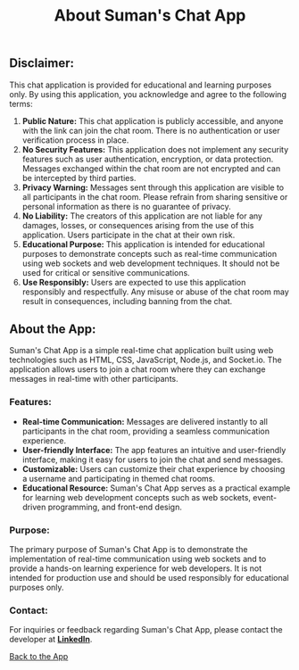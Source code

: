<body>
    <header>
        <h1>About Suman's Chat App</h1>
    </header>
    <main>
        <section class="disclaimer">
            <h2>Disclaimer:</h2>
            <p>This chat application is provided for educational and learning purposes only. By using this application, you acknowledge and agree to the following terms:</p>
            <ol>
                <li><strong>Public Nature:</strong> This chat application is publicly accessible, and anyone with the link can join the chat room. There is no authentication or user verification process in place.</li>
                <li><strong>No Security Features:</strong> This application does not implement any security features such as user authentication, encryption, or data protection. Messages exchanged within the chat room are not encrypted and can be intercepted by third parties.</li>
                <li><strong>Privacy Warning:</strong> Messages sent through this application are visible to all participants in the chat room. Please refrain from sharing sensitive or personal information as there is no guarantee of privacy.</li>
                <li><strong>No Liability:</strong> The creators of this application are not liable for any damages, losses, or consequences arising from the use of this application. Users participate in the chat at their own risk.</li>
                <li><strong>Educational Purpose:</strong> This application is intended for educational purposes to demonstrate concepts such as real-time communication using web sockets and web development techniques. It should not be used for critical or sensitive communications.</li>
                <li><strong>Use Responsibly:</strong> Users are expected to use this application responsibly and respectfully. Any misuse or abuse of the chat room may result in consequences, including banning from the chat.</li>
            </ol>
        </section>
        <section class="about-app">
            <h2>About the App:</h2>
            <p>Suman's Chat App is a simple real-time chat application built using web technologies such as HTML, CSS, JavaScript, Node.js, and Socket.io. The application allows users to join a chat room where they can exchange messages in real-time with other participants.</p>
            <h3>Features:</h3>
            <ul>
                <li><strong>Real-time Communication:</strong> Messages are delivered instantly to all participants in the chat room, providing a seamless communication experience.</li>
                <li><strong>User-friendly Interface:</strong> The app features an intuitive and user-friendly interface, making it easy for users to join the chat and send messages.</li>
                <li><strong>Customizable:</strong> Users can customize their chat experience by choosing a username and participating in themed chat rooms.</li>
                <li><strong>Educational Resource:</strong> Suman's Chat App serves as a practical example for learning web development concepts such as web sockets, event-driven programming, and front-end design.</li>
            </ul>
            <h3>Purpose:</h3>
            <p>The primary purpose of Suman's Chat App is to demonstrate the implementation of real-time communication using web sockets and to provide a hands-on learning experience for web developers. It is not intended for production use and should be used responsibly for educational purposes only.</p>
            <h3>Contact:</h3>
            <p>For inquiries or feedback regarding Suman's Chat App, please contact the developer at <a href="https://www.linkedin.com/in/sumandey29"><strong>LinkedIn</strong></a>.</p>
            <a href="/">Back to the App</a>
        </section>
    </main>
</body>
</html>